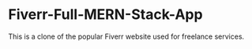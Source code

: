# Fiverr-Full-MERN-Stack-App
This is a clone of the popular Fiverr website used for freelance services.
